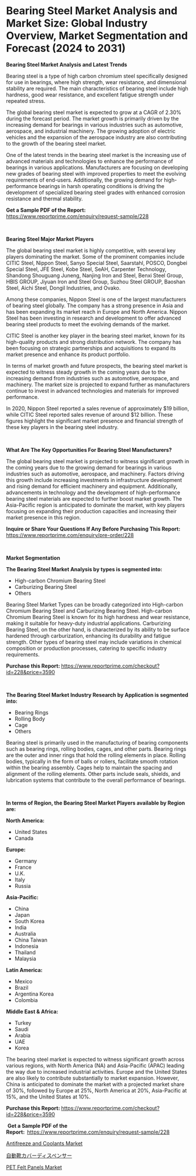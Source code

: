 <p><h1>Bearing Steel Market Analysis and Market Size: Global Industry Overview, Market Segmentation and Forecast (2024 to 2031)</h1></p><p><strong>Bearing Steel Market Analysis and Latest Trends</strong></p>
<p><p>Bearing steel is a type of high carbon chromium steel specifically designed for use in bearings, where high strength, wear resistance, and dimensional stability are required. The main characteristics of bearing steel include high hardness, good wear resistance, and excellent fatigue strength under repeated stress.</p><p>The global bearing steel market is expected to grow at a CAGR of 2.30% during the forecast period. The market growth is primarily driven by the increasing demand for bearings in various industries such as automotive, aerospace, and industrial machinery. The growing adoption of electric vehicles and the expansion of the aerospace industry are also contributing to the growth of the bearing steel market.</p><p>One of the latest trends in the bearing steel market is the increasing use of advanced materials and technologies to enhance the performance of bearings in various applications. Manufacturers are focusing on developing new grades of bearing steel with improved properties to meet the evolving requirements of end-users. Additionally, the growing demand for high-performance bearings in harsh operating conditions is driving the development of specialized bearing steel grades with enhanced corrosion resistance and thermal stability.</p></p>
<p><strong>Get a Sample PDF of the Report:&nbsp;</strong> <a href="https://www.reportprime.com/enquiry/request-sample/228">https://www.reportprime.com/enquiry/request-sample/228</a></p>
<p>&nbsp;</p>
<p><strong>Bearing Steel Major Market Players</strong></p>
<p><p>The global bearing steel market is highly competitive, with several key players dominating the market. Some of the prominent companies include CITIC Steel, Nippon Steel, Sanyo Special Steel, Saarstahl, POSCO, Dongbei Special Steel, JFE Steel, Kobe Steel, SeAH, Carpenter Technology, Shandong Shouguang Juneng, Nanjing Iron and Steel, Benxi Steel Group, HBIS GROUP, Jiyuan Iron and Steel Group, Suzhou Steel GROUP, Baoshan Steel, Aichi Steel, Dongil Industries, and Ovako.</p><p>Among these companies, Nippon Steel is one of the largest manufacturers of bearing steel globally. The company has a strong presence in Asia and has been expanding its market reach in Europe and North America. Nippon Steel has been investing in research and development to offer advanced bearing steel products to meet the evolving demands of the market.</p><p>CITIC Steel is another key player in the bearing steel market, known for its high-quality products and strong distribution network. The company has been focusing on strategic partnerships and acquisitions to expand its market presence and enhance its product portfolio.</p><p>In terms of market growth and future prospects, the bearing steel market is expected to witness steady growth in the coming years due to the increasing demand from industries such as automotive, aerospace, and machinery. The market size is projected to expand further as manufacturers continue to invest in advanced technologies and materials for improved performance.</p><p>In 2020, Nippon Steel reported a sales revenue of approximately $19 billion, while CITIC Steel reported sales revenue of around $12 billion. These figures highlight the significant market presence and financial strength of these key players in the bearing steel industry.</p></p>
<p>&nbsp;</p>
<p><strong>What Are The Key Opportunities For Bearing Steel Manufacturers?</strong></p>
<p><p>The global bearing steel market is projected to witness significant growth in the coming years due to the growing demand for bearings in various industries such as automotive, aerospace, and machinery. Factors driving this growth include increasing investments in infrastructure development and rising demand for efficient machinery and equipment. Additionally, advancements in technology and the development of high-performance bearing steel materials are expected to further boost market growth. The Asia-Pacific region is anticipated to dominate the market, with key players focusing on expanding their production capacities and increasing their market presence in this region.</p></p>
<p><strong>Inquire or Share Your Questions If Any Before Purchasing This Report:</strong> <a href="https://www.reportprime.com/enquiry/pre-order/228">https://www.reportprime.com/enquiry/pre-order/228</a></p>
<p>&nbsp;</p>
<p><strong>Market Segmentation</strong></p>
<p><strong>The Bearing Steel Market Analysis by types is segmented into:</strong></p>
<p><ul><li>High-carbon Chromium Bearing Steel</li><li>Carburizing Bearing Steel</li><li>Others</li></ul></p>
<p><p>Bearing Steel Market Types can be broadly categorized into High-carbon Chromium Bearing Steel and Carburizing Bearing Steel. High-carbon Chromium Bearing Steel is known for its high hardness and wear resistance, making it suitable for heavy-duty industrial applications. Carburizing Bearing Steel, on the other hand, is characterized by its ability to be surface hardened through carburization, enhancing its durability and fatigue strength. Other types of bearing steel may include variations in chemical composition or production processes, catering to specific industry requirements.</p></p>
<p><strong>Purchase this Report:&nbsp;</strong><a href="https://www.reportprime.com/checkout?id=228&price=3590">https://www.reportprime.com/checkout?id=228&price=3590</a></p>
<p>&nbsp;</p>
<p><strong>The Bearing Steel Market Industry Research by Application is segmented into:</strong></p>
<p><ul><li>Bearing Rings</li><li>Rolling Body</li><li>Cage</li><li>Others</li></ul></p>
<p><p>Bearing steel is primarily used in the manufacturing of bearing components such as bearing rings, rolling bodies, cages, and other parts. Bearing rings are the outer and inner rings that hold the rolling elements in place. Rolling bodies, typically in the form of balls or rollers, facilitate smooth rotation within the bearing assembly. Cages help to maintain the spacing and alignment of the rolling elements. Other parts include seals, shields, and lubrication systems that contribute to the overall performance of bearings.</p></p>
<p>&nbsp;</p>
<p><strong>In terms of Region, the Bearing Steel Market Players available by Region are:</strong></p>
<p>
    <p> <strong> North America: </strong>
        <ul>
            <li>United States</li>
            <li>Canada</li>
        </ul>
        </p> 
    <p> <strong> Europe: </strong>
        <ul>
            <li>Germany</li>
            <li>France</li>
            <li>U.K.</li>
            <li>Italy</li>
            <li>Russia</li>
        </ul>
        </p> 
    <p> <strong> Asia-Pacific: </strong>
        <ul>
            <li>China</li>
            <li>Japan</li>
            <li>South Korea</li>
            <li>India</li>
            <li>Australia</li>
            <li>China Taiwan</li>
            <li>Indonesia</li>
            <li>Thailand</li>
            <li>Malaysia</li>
        </ul>
        </p> 
    <p> <strong> Latin America: </strong>
        <ul>
            <li>Mexico</li>
            <li>Brazil</li>
            <li>Argentina Korea</li>
            <li>Colombia</li>
        </ul>
        </p> 
    <p> <strong> Middle East & Africa: </strong>
        <ul>
            <li>Turkey</li>
            <li>Saudi</li>
            <li>Arabia</li>
            <li>UAE</li>
            <li>Korea</li>
        </ul>
    </p>
    </p>
<p><p>The bearing steel market is expected to witness significant growth across various regions, with North America (NA) and Asia-Pacific (APAC) leading the way due to increased industrial activities. Europe and the United States are also likely to contribute substantially to market expansion. However, China is anticipated to dominate the market with a projected market share of 30%, followed by Europe at 25%, North America at 20%, Asia-Pacific at 15%, and the United States at 10%.</p></p>
<p><strong>Purchase this Report: </strong><a href="https://www.reportprime.com/checkout?id=228&price=3590">https://www.reportprime.com/checkout?id=228&price=3590</a></p>
<p>&nbsp;<strong>Get a Sample PDF of the Report:&nbsp;&nbsp;</strong><a href="https://www.reportprime.com/enquiry/request-sample/228">https://www.reportprime.com/enquiry/request-sample/228</a></p>
<p><strong></strong></p>
<p><p><a href="https://github.com/bobicer/Market-Research-Report-List-2/blob/main/antifreeze-and-coolants-market.md">Antifreeze and Coolants Market</a></p><p><a href="https://medium.com/@verniebarton2023/%E8%87%AA%E5%8B%95%E3%82%B7%E3%83%A5%E3%83%BC%E3%82%AB%E3%83%90%E3%83%BC%E3%83%87%E3%82%A3%E3%82%B9%E3%83%9A%E3%83%B3%E3%82%B5%E3%83%BC%E3%81%AE%E5%B8%82%E5%A0%B4%E8%A6%8F%E6%A8%A1%E3%81%AF-%E3%82%B0%E3%83%AD%E3%83%BC%E3%83%90%E3%83%AB%E6%A5%AD%E7%95%8C%E3%81%AE%E6%9C%80%E8%89%AF%E3%81%AE%E3%83%9E%E3%83%BC%E3%82%B1%E3%83%86%E3%82%A3%E3%83%B3%E3%82%B0%E3%83%81%E3%83%A3%E3%83%8D%E3%83%AB%E3%82%92%E7%A4%BA%E3%81%97%E3%81%A6%E3%81%84%E3%81%BE%E3%81%99-e01fb761774c">自動靴カバーディスペンサー</a></p><p><a href="https://github.com/globismark/Market-Research-Report-List-2/blob/main/pet-felt-panels-market.md">PET Felt Panels Market</a></p></p>